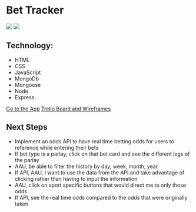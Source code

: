# Bet Tracker

<img src="https://i.imgur.com/jtD4QB7.png"/>
<img src="https://i.imgur.com/0GuGCm0.png"/>

## Technology:
- HTML
- CSS
- JavaScript
- MongoDb
- Mongoose
- Node
- Express

[Go to the App](https://bet-tracker-rd.herokuapp.com/)
[Trello Board and Wireframes](https://trello.com/b/A63SHNkF/bettracker)

## Next Steps
- Implement an odds API to have real time betting odds for users to reference while entering their bets
- If bet type is a parlay, click on that bet card and see the different legs of the parlay
- AAU, be able to filter the history by day, week, month, year
- If API, AAU, I want to use the data from the API and take advantage of clicking rather than having to input the information
- AAU, click on sport specific buttons that would direct me to only those odds
- If API, see the real time odds compared to the odds that were originally taken